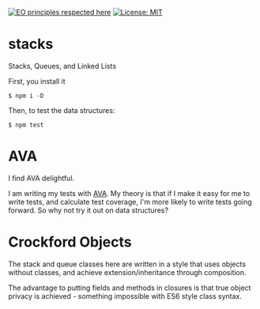 [![EO principles respected here](http://www.elegantobjects.org/badge.svg)](http://www.elegantobjects.org "Elegant Objects") [![License: MIT](https://img.shields.io/badge/License-MIT-yellow.svg)](https://opensource.org/licenses/MIT "MIT License")

# stacks
Stacks, Queues, and Linked Lists

First, you install it

```
$ npm i -D
```

Then, to test the data structures:

```
$ npm test
```

# AVA

I find AVA delightful.

I am writing my tests with [AVA](https://github.com/avajs/ava#documentation "AVA Documentation"). My theory is that if I make it easy for me to write tests, and calculate test coverage, I'm more likely to write tests going forward. So why not try it out on data structures?


# Crockford Objects

The stack and queue classes here are written in a style that uses objects without classes, and achieve extension/inheritance through composition.

The advantage to putting fields and methods in closures is that true object privacy is achieved - something impossible with ES6 style class syntax.